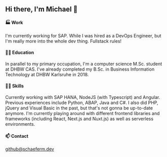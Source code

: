## Hi there, I'm Michael 👋

#### 🏭 Work
I'm currently working for SAP. While I was hired as a DevOps Engineer, but I'm really more into the whole dev thing. Fullstack rules!

#### 👨‍🎓 Education
In parallel to my primary occupation, I'm a computer science M.Sc. student at DHBW CAS. I've already completed my B.Sc. in Business Information Technology at DHBW Karlsruhe in 2018.

#### 👨‍🔬 Skills
Currently working with SAP HANA, NodeJS (with Typescript) and Angular. Previous experiences include Python, ABAP, Java and C#. I also did PHP, jQuery and Visual Basic in the past, but that's not gonna be up-to-date anymore.
I'm currently playing around with different frontend libraries and frameworks (including React, Next.js and Nuxt.js) as well as serverless environments.

#### 📫 Contact
github@schaeferm.dev
